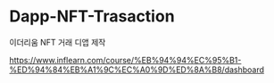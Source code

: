 # Dapp-NFT-Trasaction

이더리움 NFT 거래 디앱 제작

https://www.inflearn.com/course/%EB%94%94%EC%95%B1-%ED%94%84%EB%A1%9C%EC%A0%9D%ED%8A%B8/dashboard
